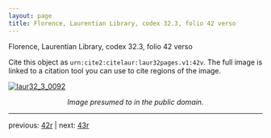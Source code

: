 ```yaml
---
layout: page
title: Florence, Laurentian Library, codex 32.3, folio 42 verso
---
```


Florence, Laurentian Library, codex 32.3, folio 42 verso

Cite this object as `urn:cite2:citelaur:laur32pages.v1:42v`.  The full image is linked to a citation tool you can use to cite regions of the image.

[![laur32_3_0092](http://www.homermultitext.org/iipsrv?IIIF=/project/homer/pyramidal/deepzoom/citelaur/laur32imgs/v1/laur32_3_0092.tif/full/800,/0/default.jpg)](http://www.homermultitext.org/ict2/?urn=urn:cite2:citelaur:laur32imgs.v1:laur32_3_0092) 

<p style="text-align: center; font-style: italic;">Image presumed to in the public domain.</p>

---

previous: [42r](../42r/) | next: [43r](../43r/)